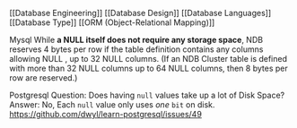 [[Database Engineering]]
[[Database Design]]
[[Database Languages]]
[[Database Type]]
[[ORM (Object-Relational Mapping)]]




Mysql While **a NULL itself does not require any storage space**, NDB reserves 4 bytes per row if the table definition contains any columns allowing NULL , up to 32 NULL columns. (If an NDB Cluster table is defined with more than 32 NULL columns up to 64 NULL columns, then 8 bytes per row are reserved.)

Postgresql Question: Does having `null` values take up a lot of Disk Space? Answer: No, Each `null` value only uses _one_ `bit` on disk.
https://github.com/dwyl/learn-postgresql/issues/49
